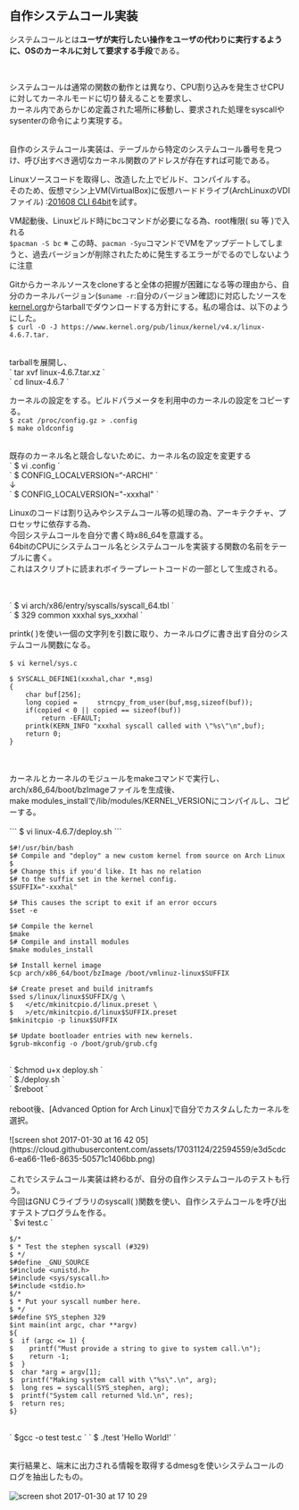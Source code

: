 ## **自作システムコール実装**



システムコールとは**ユーザが実行したい操作をユーザの代わりに実行するように、OSのカーネルに対して要求する手段**である。<br>

<br>

システムコールは通常の関数の動作とは異なり、CPU割り込みを発生させCPUに対してカーネルモードに切り替えることを要求し、<br>
カーネル内であらかじめ定義された場所に移動し、要求された処理をsyscallやsysenterの命令により実現する。<br>
<br>

自作のシステムコール実装は、テーブルから特定のシステムコール番号を見つけ、呼び出すべき適切なカーネル関数のアドレスが存在すれば可能である。
<br>

Linuxソースコードを取得し、改造した上でビルド、コンパイルする。<br>
そのため、仮想マシン上VM(VirtualBox)に仮想ハードドライブ(ArchLinuxのVDIファイル) :[201608 CLI 64bit](http://www.osboxes.org/archlinux/)を試す。
<br>


VM起動後、Linuxビルド時にbcコマンドが必要になる為、root権限( su 等  )で入れる
<br>`$pacman -S bc`
※ この時、`pacman -Syu`コマンドでVMをアップデートしてしまうと、過去バージョンが削除されたために発生するエラーがでるのでしないように注意



Gitからカーネルソースをcloneすると全体の把握が困難になる等の理由から、自分のカーネルバージョン(`$uname -r`:自分のバージョン確認)に対応したソースを[kernel.org](https://cdn.kernel.org/pub/linux/kernel/v4.x/)からtarballでダウンロードする方針にする。私の場合は、以下のようにした。
<br>`$ curl -O -J https://www.kernel.org/pub/linux/kernel/v4.x/linux-4.6.7.tar. `

<br>
tarballを展開し、
<br>` tar xvf linux-4.6.7.tar.xz `
<br>` cd linux-4.6.7 `
<br>

カーネルの設定をする。ビルドパラメータを利用中のカーネルの設定をコピーする。
<br>` $ zcat /proc/config.gz > .config `
<br>` $ make oldconfig `

<br>
既存のカーネル名と競合しないために、カーネル名の設定を変更する
<br>` $ vi .config `
<br>` $ CONFIG_LOCALVERSION=“-ARCHl" `
<br>↓
<br>` $ CONFIG_LOCALVERSION="-xxxhal" `
<br>

Linuxのコードは割り込みやシステムコール等の処理の為、アーキテクチャ、プロセッサに依存する為、<br>
今回システムコールを自分で書く時x86_64を意識する。<br>
64bitのCPUにシステムコール名とシステムコールを実装する関数の名前をテーブルに書く。<br>
これはスクリプトに読まれボイラープレートコードの一部として生成される。<br>

<br>
<br>` $ vi arch/x86/entry/syscalls/syscall_64.tbl `
<br>` $ 329 common    xxxhal     sys_xxxhal `
<br>

printk( )を使い一個の文字列を引数に取り、カーネルログに書き出す自分のシステムコール関数になる。<br>
<br>` $ vi kernel/sys.c `
<br>
``` C:
$ SYSCALL_DEFINE1(xxxhal,char *,msg)
{
    char buf[256];
    long copied =     strncpy_from_user(buf,msg,sizeof(buf));
    if(copied < 0 || copied == sizeof(buf))
        return -EFAULT;
    printk(KERN_INFO "xxxhal syscall called with \"%s\"\n",buf);
    return 0;
}
```
<br>
<br>
カーネルとカーネルのモジュールをmakeコマンドで実行し、arch/x86_64/boot/bzImageファイルを生成後、<br>
make modules_installで/lib/modules/KERNEL_VERSIONにコンパイルし、コピーする。<br>
<br>
```
$ vi linux-4.6.7/deploy.sh
```
<br>

``` bash:
$#!/usr/bin/bash
$# Compile and "deploy" a new custom kernel from source on Arch Linux
$
$# Change this if you'd like. It has no relation
$# to the suffix set in the kernel config.
$SUFFIX="-xxxhal"

$# This causes the script to exit if an error occurs
$set -e

$# Compile the kernel
$make
$# Compile and install modules
$make modules_install

$# Install kernel image
$cp arch/x86_64/boot/bzImage /boot/vmlinuz-linux$SUFFIX

$# Create preset and build initramfs
$sed s/linux/linux$SUFFIX/g \
$   </etc/mkinitcpio.d/linux.preset \
$   >/etc/mkinitcpio.d/linux$SUFFIX.preset
$mkinitcpio -p linux$SUFFIX

$# Update bootloader entries with new kernels.
$grub-mkconfig -o /boot/grub/grub.cfg
```

<br>
`
$chmod u+x deploy.sh
`
<br>
`
$./deploy.sh
`
<br>
`
$reboot
`
<br>
<br>
reboot後、[Advanced Option for Arch Linux]で自分でカスタムしたカーネルを選択。
<br>
<br>
![screen shot 2017-01-30 at 16 42 05](https://cloud.githubusercontent.com/assets/17031124/22594559/e3d5cdc6-ea66-11e6-8635-50571c1406bb.png)
<br>
<br>
これでシステムコール実装は終わるが、自分の自作システムコールのテストも行う。<br>
今回はGNU Cライブラリのsyscall( )関数を使い、自作システムコールを呼び出すテストプログラムを作る。
<br>
`
$vi test.c
`

```C:
$/*
$ * Test the stephen syscall (#329)
$ */
$#define _GNU_SOURCE
$#include <unistd.h>
$#include <sys/syscall.h>
$#include <stdio.h>
$/*
$ * Put your syscall number here.
$ */
$#define SYS_stephen 329
$int main(int argc, char **argv)
${
$  if (argc <= 1) {
$    printf("Must provide a string to give to system call.\n");
$    return -1;
$  }
$  char *arg = argv[1];
$  printf("Making system call with \"%s\".\n", arg);
$  long res = syscall(SYS_stephen, arg);
$  printf("System call returned %ld.\n", res);
$  return res;
$}
```
<br>
`
$gcc -o test test.c
`
`
$ ./test 'Hello World!'
`
<br>
<br>

実行結果と、端末に出力される情報を取得するdmesgを使いシステムコールのログを抽出したもの。
<br>
<br>
![screen shot 2017-01-30 at 17 10 29](https://cloud.githubusercontent.com/assets/17031124/22594568/ef097d64-ea66-11e6-88f6-1c8268436f0b.png)


